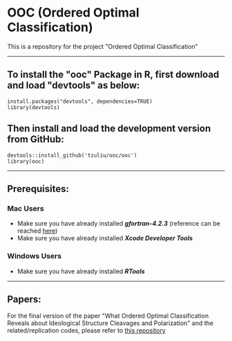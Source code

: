 # OOC (Ordered Optimal Classification)
This is a repository for the project "Ordered Optimal Classification"

---

## To install the "ooc" Package in R, first download and load "devtools" as below:
````
install.packages("devtools", dependencies=TRUE)
library(devtools)
````

## Then install and load the development version from GitHub:
````
devtools::install_github('tzuliu/ooc/ooc')
library(ooc)
````

---
## Prerequisites:

### Mac Users

* Make sure you have already installed ***gfortran-4.2.3*** (reference can be reached [here](https://cran.r-project.org/bin/macosx/tools/))
* Make sure you have already installed ***Xcode Developer Tools***

### Windows Users

* Make sure you have already installed ***RTools***
---
## Papers:

For the final version of the paper "What Ordered Optimal Classification Reveals about Ideological Structure Cleavages and Polarization" and the related/replication codes, please refer to [this repository]("https://github.com/tzuliu/What-Ordered-Optimal-Classification-Reveals-about-Ideological-Structure-Cleavages-and-Polarization")
